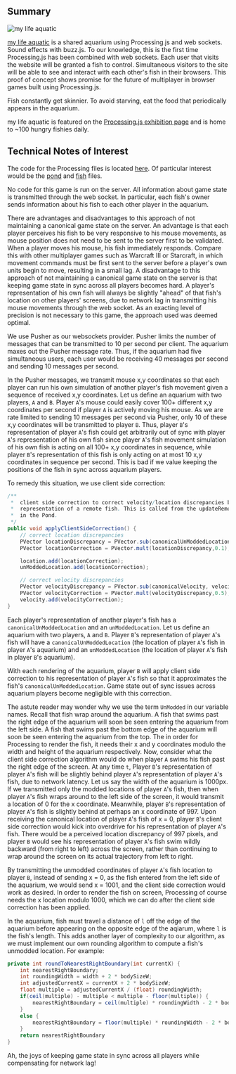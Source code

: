 ## Summary
![my life aquatic](http://i.imgur.com/AZWT5.png "my life aquatic")

[my life aquatic](http://mylifeaquatic.herokuapp.com/) is a shared aquarium using Processing.js and web sockets. Sound effects with buzz.js. To our knowledge, this is the first time Processing.js has been combined with web sockets. Each user that visits the website will be granted a fish to control. Simultaneous visitors to the site will be able to see and interact with each other's fish in their browsers. This proof of concept shows promise for the future of multiplayer in browser games built using Processing.js.

Fish constantly get skinnier. To avoid starving, eat the food that periodically appears in the aquarium.

my life aquatic is featured on the [Processing.js exhibition page](http://processingjs.org/exhibition/) and is home to ~100 hungry fishies daily.

## Technical Notes of Interest

The code for the Processing files is located [here](https://github.com/davidleibovic/my-life-aquatic/tree/master/public/processing). Of particular interest would be the [pond](https://github.com/davidleibovic/my-life-aquatic/blob/master/public/processing/pond.pjs) and [fish](https://github.com/davidleibovic/my-life-aquatic/blob/master/public/processing/Fish.pjs) files.

No code for this game is run on the server. All information about game state is transmitted through the web socket. In particular, each fish's owner sends information about his fish to each other player in the aquarium.

There are advantages and disadvantages to this approach of not maintaining a canonical game state on the server. An advantage is that each player perceives his fish to be very responsive to his mouse movements, as mouse position does not need to be sent to the server first to be validated. When a player moves his mouse, his fish immediately responds. Compare this with other multiplayer games such as Warcraft III or Starcraft, in which movement commands must be first sent to the server before a player's own units begin to move, resulting in a small lag. A disadvantage to this approach of not maintaining a canonical game state on the server is that keeping game state in sync across all players becomes hard. A player's representation of his own fish will always be slightly "ahead" of that fish's location on other players' screens, due to network lag in transmitting his mouse movements through the web socket. As an exacting level of precision is not necessary to this game, the approach used was deemed optimal.

We use Pusher as our websockets provider. Pusher limits the number of messages that can be transmitted to 10 per second per client. The aquarium maxes out the Pusher message rate. Thus, if the aquarium had five simultaneous users, each user would be receiving 40 messages per second and sending 10 messages per second.

In the Pusher messages, we transmit mouse x,y coordinates so that each player can run his own simulation of another player's fish movement given a sequence of received x,y coordinates. Let us define an aquarium with two players, `A` and `B`. Player `A`'s mouse could easily cover 100+ different x,y coordinates per second if player `A` is actively moving his mouse. As we are rate limited to sending 10 messages per second via Pusher, only 10 of these x,y coordinates will be transmitted to player `B`. Thus, player `B`'s representation of player `A`'s fish could get arbitrarily out of sync with player `A`'s representation of his own fish since player `A`'s fish movement simulation of his own fish is acting on all 100+ x,y coordinates in sequence, while player `B`'s representation of this fish is only acting on at most 10 x,y coordinates in sequence per second. This is bad if we value keeping the positions of the fish in sync across aquarium players.

To remedy this situation, we use client side correction:

```java
/**
 *	client side correction to correct velocity/location discrepancies between the local
 *	representation of a remote fish. This is called from the updateRemoteFish method
 *	in the Pond.
 */
public void applyClientSideCorrection() {
	// correct location discrepancies
	PVector locationDiscrepancy = PVector.sub(canonicalUnModdedLocation, unModdedLocation);
	PVector locationCorrection = PVector.mult(locationDiscrepancy,0.1);

	location.add(locationCorrection);
	unModdedLocation.add(locationCorrection);

	// correct velocity discrepancies
	PVector velocityDiscrepancy = PVector.sub(canonicalVelocity, velocity);
	PVector velocityCorrection = PVector.mult(velocityDiscrepancy,0.5);
	velocity.add(velocityCorrection);
}
```

Each player's representation of another player's fish has a `canonicalUnModdedLocation` and an `unModdedLocation`. Let us define an aquarium with two players, `A` and `B`. Player `B`'s representation of player `A`'s fish will have a `canonicalUnModdedLocation` (the location of player `A`'s fish in player `A`'s aquarium) and an `unModdedLocation` (the location of player `A`'s fish in player `B`'s aquarium).

With each rendering of the aquarium, player `B` will apply client side correction to his representation of player `A`'s fish so that it approximates the fish's `canonicalUnModdedLocation`. Game state out of sync issues across aquarium players become negligible with this correction.

The astute reader may wonder why we use the term `UnModded` in our variable names. Recall that fish wrap around the aquarium. A fish that swims past the right edge of the aquarium will soon be seen entering the aquarium from the left side. A fish that swims past the bottom edge of the aquarium will soon be seen entering the aquarium from the top. The in order for Processing to render the fish, it needs their x and y coordinates modulo the width and height of the aquarium respectively. Now, consider what the client side correction algorithm would do when player `A` swims his fish past the right edge of the screen. At any time `t`, Player `B`'s representation of player `A`'s fish will be slightly behind player `A`'s representation of player `A`'s fish, due to network latency. Let us say the width of the aquarium is 1000px. If we transmitted only the modded locations of player `A`'s fish, then when player `A`'s fish wraps around to the left side of the screen, it would transmit a location of 0 for the x coordinate. Meanwhile, player `B`'s representation of player `A`'s fish is slightly behind at perhaps an x coordinate of 997. Upon receiving the canonical location of player `A`'s fish of x = 0, player `B`'s client side correction would kick into overdrive for his representation of player `A`'s fish. There would be a perceived location discrepancy of 997 pixels, and player `B` would see his representation of player `A`'s fish swim wildly backward (from right to left) across the screen, rather than continuing to wrap around the screen on its actual trajectory from left to right.

By transmitting the unmodded coordinates of player `A`'s fish location to player `B`, instead of sending x = 0, as the fish entered from the left side of the aquarium, we would send x = 1001, and the client side correction would work as desired. In order to render the fish on screen, Processing of course needs the x location modulo 1000, which we can do after the client side correction has been applied.

In the aquarium, fish must travel a distance of `l` off the edge of the aquarium before appearing on the opposite edge of the aqiarum, where `l` is the fish's length. This adds another layer of complexity to our algorithm, as we must implement our own rounding algorithm to compute a fish's unmodded location. For example:

```java
private int roundToNearestRightBoundary(int currentX) {
	int nearestRightBoundary;
	int roundingWidth = width + 2 * bodySizeW;
	int adjustedCurrentX = currentX + 2 * bodySizeW;
	float multiple = adjustedCurrentX / (float) roundingWidth;
	if(ceil(multiple) - multiple < multiple - floor(multiple)) {
		nearestRightBoundary = ceil(multiple) * roundingWidth - 2 * bodySizeW;
	}
	else {
		nearestRightBoundary = floor(multiple) * roundingWidth - 2 * bodySizeW;
	}
	return nearestRightBoundary
}
```

Ah, the joys of keeping game state in sync across all players while compensating for network lag!